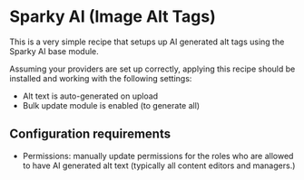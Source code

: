 # Sparky AI (Image Alt Tags)

This is a very simple recipe that setups up AI generated alt tags using the Sparky AI base module. 

Assuming your providers are set up correctly, applying this recipe should be installed and working with the following settings:

* Alt text is auto-generated on upload
* Bulk update module is enabled (to generate all)

## Configuration requirements

* Permissions: manually update permissions for the roles who are allowed to have AI generated alt text (typically all content editors and managers.)

